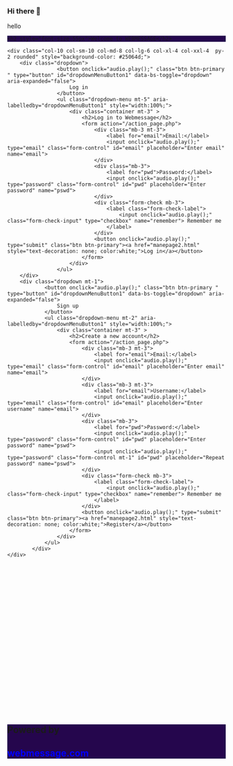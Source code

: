 ### Hi there 👋
<a>hello</a>
<!--
**QWEEEEEERTY/QWEEEEEERTY** is a ✨ _special_ ✨ repository because its `README.md` (this file) appears on your GitHub profile.

Here are some ideas to get you started:

- 🔭 I’m currently working on ...
- 🌱 I’m currently learning ...
- 👯 I’m looking to collaborate on ...
- 🤔 I’m looking for help with ...
- 💬 Ask me about ...
- 📫 How to reach me: ...
- 😄 Pronouns: ...
- ⚡ Fun fact: ...
-->
<body style="background-image: url('images/background.jpg');
height: 100%;
background-position: center;
background-repeat: no-repeat;
background-size: auto;">
<div class="container-fluid  text-center text-white p-5" style="background-color: #25064d;">

    <h2 style="font-size:55px">Welcome to WEBMESSAGE</h2>
</div>
<div class="container-fluid row mt-1">
    <div class="col-1 col-sm-1 col-md-2 col-lg-3 col-xl-4 col-xxl-4"></div>

    <div class="col-10 col-sm-10 col-md-8 col-lg-6 col-xl-4 col-xxl-4  py-2 rounded" style="background-color: #25064d;">
        <div class="dropdown">
                    <button onclick="audio.play();" class="btn btn-primary " type="button" id="dropdownMenuButton1" data-bs-toggle="dropdown" aria-expanded="false">
                        Log in
                    </button>
                    <ul class="dropdown-menu mt-5" aria-labelledby="dropdownMenuButton1" style="width:100%;">
                        <div class="container mt-3" >
                            <h2>Log in to Webmessage</h2>
                            <form action="/action_page.php">
                                <div class="mb-3 mt-3">
                                    <label for="email">Email:</label>
                                    <input onclick="audio.play();" type="email" class="form-control" id="email" placeholder="Enter email" name="email">
                                </div>
                                <div class="mb-3">
                                    <label for="pwd">Password:</label>
                                    <input onclick="audio.play();" type="password" class="form-control" id="pwd" placeholder="Enter password" name="pswd">
                                </div>
                                <div class="form-check mb-3">
                                    <label class="form-check-label">
                                        <input onclick="audio.play();" class="form-check-input" type="checkbox" name="remember"> Remember me
                                    </label>
                                </div>
                                <button onclick="audio.play();" type="submit" class="btn btn-primary"><a href="manepage2.html" style="text-decoration: none; color:white;">Log in</a></button>
                            </form>
                        </div>
                    </ul>
        </div>
        <div class="dropdown mt-1">
                <button onclick="audio.play();" class="btn btn-primary " type="button" id="dropdownMenuButton1" data-bs-toggle="dropdown" aria-expanded="false">
                    Sign up
                </button>
                <ul class="dropdown-menu mt-2" aria-labelledby="dropdownMenuButton1" style="width:100%;">
                    <div class="container mt-3" >
                        <h2>Create a new account</h2>
                        <form action="/action_page.php">
                            <div class="mb-3 mt-3">
                                <label for="email">Email:</label>
                                <input onclick="audio.play();" type="email" class="form-control" id="email" placeholder="Enter email" name="email">
                            </div>
                            <div class="mb-3 mt-3">
                                <label for="email">Username:</label>
                                <input onclick="audio.play();" type="email" class="form-control" id="email" placeholder="Enter username" name="email">
                            </div>
                            <div class="mb-3">
                                <label for="pwd">Password:</label>
                                <input onclick="audio.play();" type="password" class="form-control" id="pwd" placeholder="Enter password" name="pswd">
                                <input onclick="audio.play();" type="password" class="form-control mt-1" id="pwd" placeholder="Repeat password" name="pswd">
                            </div>
                            <div class="form-check mb-3">
                                <label class="form-check-label">
                                    <input onclick="audio.play();" class="form-check-input" type="checkbox" name="remember"> Remember me
                                </label>
                            </div>
                            <button onclick="audio.play();" type="submit" class="btn btn-primary"><a href="manepage2.html" style="text-decoration: none; color:white;">Register</a></button>
                        </form>
                    </div>
                </ul>
            </div>
    </div>
   <br>
</div>
<br><br><br><br><br><br><br><br><br><br><br><br><br><br><br><br><br><br><br>
<footer class="conteiner-fluid text-center p-5 text-white" style="background-color: #25064d;"><h2>Powered by</h2><h2 style="color: blue;">webmessage.com</h2></footer>

</body>
